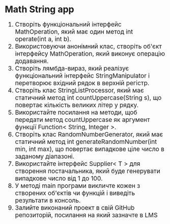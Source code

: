 <h1>Math String app</h1>
<ol style="font-size: 19px;">
<li>Створіть функціональний інтерфейс MathOperation, який має один метод int operate(int a, int b).
</li>
<li>Використовуючи анонімний клас, створіть об'єкт інтерфейсу MathOperation, який виконує операцію додавання.
</li>
<li>Створіть лямбда-вираз, який реалізує функціональний інтерфейс StringManipulator і перетворює вхідний рядок в верхній регістр.
</li>
<li>Створіть клас StringListProcessor, який має статичний метод int countUppercase(String s), що повертає кількість великих літер у рядку.
</li>
<li>Використайте посилання на методи, щоб передати метод countUppercase як аргумент функції Function< String, Integer >.
</li>
<li>Створіть клас RandomNumberGenerator, який має статичний метод int generateRandomNumber(int min, int max), що повертає випадкове ціле число в заданому діапазоні.
</li>
<li>Використайте інтерфейс Supplier< T > для створення постачальника, який буде генерувати випадкове число від 1 до 100.
</li>
<li>У методі main програми викличте кожен з створених об'єктів чи функцій і виведіть результати в консоль.
</li>
<li>Залийте виконаний проект в свій GitHub репозиторій, посилання на який зазначте в LMS
</li>
</ol>